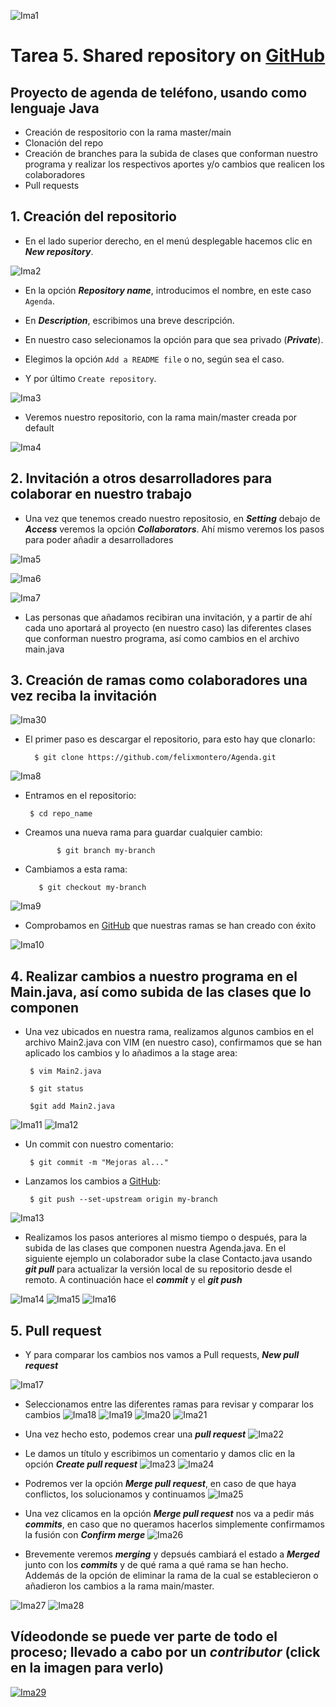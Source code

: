 ![Ima1](https://github.com/felixmontero/Agenda/blob/master/images/1.jpg) 
# Tarea 5. Shared repository on [GitHub](https://github.com)

## Proyecto de agenda de teléfono, usando como lenguaje Java

* Creación de respositorio con la rama master/main
* Clonación del repo
* Creación de branches para la subida de clases que conforman nuestro programa y realizar los respectivos aportes y/o cambios que realicen los colaboradores
* Pull requests

## 1. Creación del repositorio

* En el lado superior derecho, en el menú desplegable hacemos clic en ***New repository***.

![Ima2](https://github.com/felixmontero/Agenda/blob/master/images/2.png)

* En la opción ***Repository name***, introducimos el nombre, en este caso  `Agenda`.

* En ***Description***, escribimos una breve descripción.
* En nuestro caso selecionamos la opción para que sea privado (***Private***).
* Elegimos la opción `Add a README file` o no, según sea el caso.
* Y por último `Create repository`.

![Ima3](https://github.com/felixmontero/Agenda/blob/master/images/3.png)

* Veremos nuestro repositorio, con la rama main/master creada por default

![Ima4](https://github.com/felixmontero/Agenda/blob/master/images/4.png)

## 2. Invitación a otros desarrolladores para colaborar en nuestro trabajo

* Una vez que tenemos creado nuestro repositosio, en ***Setting*** debajo de ***Access*** veremos la opción ***Collaborators***. Ahí mismo veremos los pasos para poder añadir a desarrolladores

![Ima5](https://github.com/felixmontero/Agenda/blob/master/images/5.png)

![Ima6](https://github.com/felixmontero/Agenda/blob/master/images/6.png)

![Ima7](https://github.com/felixmontero/Agenda/blob/master/images/7.png)

* Las personas que añadamos recibiran una invitación, y a partir de ahí cada uno aportará al proyecto (en nuestro caso) las diferentes clases que conforman nuestro programa, así como cambios en el archivo main.java

## 3. Creación de ramas como colaboradores una vez reciba la invitación

![Ima30](https://github.com/felixmontero/Agenda/blob/master/images/30.png)


* El primer paso es descargar el repositorio, para esto hay que clonarlo:

        $ git clone https://github.com/felixmontero/Agenda.git

![Ima8](https://github.com/felixmontero/Agenda/blob/master/images/8.png)

 * Entramos en el repositorio:
      
        $ cd repo_name

 * Creamos una nueva rama para guardar cualquier cambio:
     
              $ git branch my-branch

* Cambiamos a esta rama:

         $ git checkout my-branch
![Ima9](https://github.com/felixmontero/Agenda/blob/master/images/9.png)

* Comprobamos en [GitHub](https://github.com) que nuestras ramas se han creado con éxito

![Ima10](https://github.com/felixmontero/Agenda/blob/master/images/10.png)

## 4. Realizar cambios a nuestro programa en el Main.java, así como subida de las clases que lo componen

* Una vez ubicados en nuestra rama, realizamos algunos cambios en el archivo Main2.java con VIM (en nuestro caso), confirmamos que se han aplicado los cambios y lo añadimos a la stage area:
                
       $ vim Main2.java

       $ git status

       $git add Main2.java 

![Ima11](https://github.com/felixmontero/Agenda/blob/master/images/11.png)
![Ima12](https://github.com/felixmontero/Agenda/blob/master/images/12.png)


* Un commit con nuestro comentario:

       $ git commit -m "Mejoras al..."


* Lanzamos los cambios a [GitHub](https://github.com):

       $ git push --set-upstream origin my-branch

![Ima13](https://github.com/felixmontero/Agenda/blob/master/images/13.png)

* Realizamos los pasos anteriores al mismo tiempo o después, para la subida de las clases que componen nuestra Agenda.java. En el siguiente ejemplo un colaborador sube la clase Contacto.java usando ***git pull*** para actualizar la versión local de su repositorio desde el remoto. A continuación hace el ***commit*** y el ***git push***

![Ima14](https://github.com/felixmontero/Agenda/blob/master/images/14.png)
![Ima15](https://github.com/felixmontero/Agenda/blob/master/images/15.png)
![Ima16](https://github.com/felixmontero/Agenda/blob/master/images/16.png)

## 5. Pull request

* Y para comparar los cambios nos vamos a Pull requests, ***New pull request***

![Ima17](https://github.com/felixmontero/Agenda/blob/master/images/17.png)

* Seleccionamos entre las diferentes ramas para revisar y comparar los cambios 
![Ima18](https://github.com/felixmontero/Agenda/blob/master/images/18.png)
![Ima19](https://github.com/felixmontero/Agenda/blob/master/images/19.png)
![Ima20](https://github.com/felixmontero/Agenda/blob/master/images/20.png)
![Ima21](https://github.com/felixmontero/Agenda/blob/master/images/21.png)

* Una vez hecho esto, podemos crear una ***pull request***
![Ima22](https://github.com/felixmontero/Agenda/blob/master/images/22.png)

* Le damos un título y escribimos un comentario y damos clic en la opción ***Create pull request***
![Ima23](https://github.com/felixmontero/Agenda/blob/master/images/23.png)
![Ima24](https://github.com/felixmontero/Agenda/blob/master/images/24.png)

* Podremos ver la opción ***Merge pull request***, en caso de que haya conflictos, los solucionamos y continuamos
![Ima25](https://github.com/felixmontero/Agenda/blob/master/images/25.png)

* Una vez clicamos en la opción ***Merge pull request*** nos va a pedir más ***commits***, en caso que no queramos hacerlos simplemente confirmamos la fusión con ***Confirm merge*** 
![Ima26](https://github.com/felixmontero/Agenda/blob/master/images/26.png)

* Brevemente veremos ***merging*** y depsués cambiará el estado a ***Merged*** junto con los ***commits*** y de qué rama a qué rama se han hecho. Addemás de la opción de eliminar la rama de la cual se establecieron o añadieron los cambios a la rama main/master.

![Ima27](https://github.com/felixmontero/Agenda/blob/master/images/27.png)
![Ima28](https://github.com/felixmontero/Agenda/blob/master/images/28.png)


## Vídeodonde se puede ver parte de todo el proceso; llevado a cabo por un ***contributor*** (click en la imagen para verlo)

[![Ima29](https://github.com/felixmontero/Agenda/blob/master/images/29.png)](https://youtu.be/Qftj9mTuUqw)







